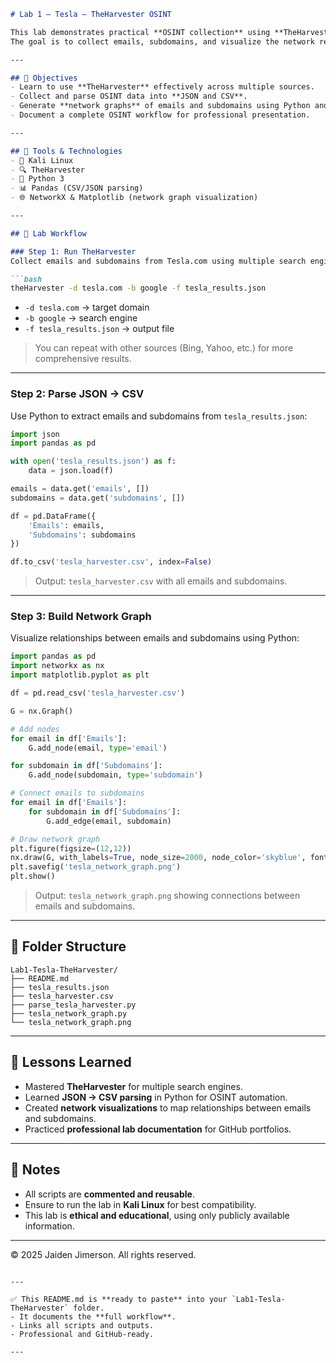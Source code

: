 

````markdown
# Lab 1 – Tesla – TheHarvester OSINT

This lab demonstrates practical **OSINT collection** using **TheHarvester** on Tesla.com.  
The goal is to collect emails, subdomains, and visualize the network relationships of publicly available assets.

---

## 🎯 Objectives
- Learn to use **TheHarvester** effectively across multiple sources.  
- Collect and parse OSINT data into **JSON and CSV**.  
- Generate **network graphs** of emails and subdomains using Python and NetworkX.  
- Document a complete OSINT workflow for professional presentation.

---

## 🧰 Tools & Technologies
- 🐧 Kali Linux  
- 🔍 TheHarvester  
- 📜 Python 3  
- 📊 Pandas (CSV/JSON parsing)  
- 🌐 NetworkX & Matplotlib (network graph visualization)  

---

## 📝 Lab Workflow

### Step 1: Run TheHarvester
Collect emails and subdomains from Tesla.com using multiple search engines:

```bash
theHarvester -d tesla.com -b google -f tesla_results.json
````

* `-d tesla.com` → target domain
* `-b google` → search engine
* `-f tesla_results.json` → output file

> You can repeat with other sources (Bing, Yahoo, etc.) for more comprehensive results.

---

### Step 2: Parse JSON → CSV

Use Python to extract emails and subdomains from `tesla_results.json`:

```python
import json
import pandas as pd

with open('tesla_results.json') as f:
    data = json.load(f)

emails = data.get('emails', [])
subdomains = data.get('subdomains', [])

df = pd.DataFrame({
    'Emails': emails,
    'Subdomains': subdomains
})

df.to_csv('tesla_harvester.csv', index=False)
```

> Output: `tesla_harvester.csv` with all emails and subdomains.

---

### Step 3: Build Network Graph

Visualize relationships between emails and subdomains using Python:

```python
import pandas as pd
import networkx as nx
import matplotlib.pyplot as plt

df = pd.read_csv('tesla_harvester.csv')

G = nx.Graph()

# Add nodes
for email in df['Emails']:
    G.add_node(email, type='email')

for subdomain in df['Subdomains']:
    G.add_node(subdomain, type='subdomain')

# Connect emails to subdomains
for email in df['Emails']:
    for subdomain in df['Subdomains']:
        G.add_edge(email, subdomain)

# Draw network graph
plt.figure(figsize=(12,12))
nx.draw(G, with_labels=True, node_size=2000, node_color='skyblue', font_size=10)
plt.savefig('tesla_network_graph.png')
plt.show()
```

> Output: `tesla_network_graph.png` showing connections between emails and subdomains.

---

## 📂 Folder Structure

```
Lab1-Tesla-TheHarvester/
├── README.md
├── tesla_results.json
├── tesla_harvester.csv
├── parse_tesla_harvester.py
├── tesla_network_graph.py
└── tesla_network_graph.png
```

---

## 🧠 Lessons Learned

* Mastered **TheHarvester** for multiple search engines.
* Learned **JSON → CSV parsing** in Python for OSINT automation.
* Created **network visualizations** to map relationships between emails and subdomains.
* Practiced **professional lab documentation** for GitHub portfolios.

---

## 📌 Notes

* All scripts are **commented and reusable**.
* Ensure to run the lab in **Kali Linux** for best compatibility.
* This lab is **ethical and educational**, using only publicly available information.

---

© 2025 Jaiden Jimerson. All rights reserved.

```

---

✅ This README.md is **ready to paste** into your `Lab1-Tesla-TheHarvester` folder.  
- It documents the **full workflow**.  
- Links all scripts and outputs.  
- Professional and GitHub-ready.  

---



